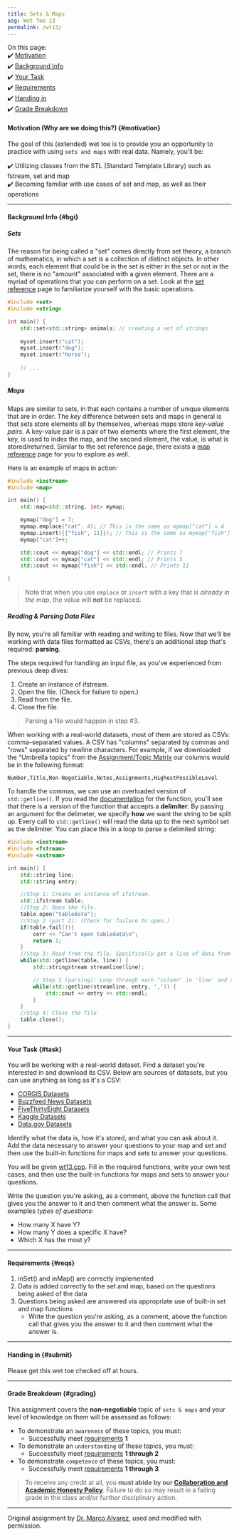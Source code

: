 ```yaml
---
title: Sets & Maps
asg: Wet Toe 13
permalink: /wt13/
---
```


On this page:  
✔️ [Motivation](#motivation)  
✔️ [Background Info](#bgi)  
✔️ [Your Task](#task)  
✔️ [Requirements](#reqs)  
✔️ [Handing in](#submit)  
✔️ [Grade Breakdown](#grading)

#### Motivation (Why are we doing this?) {#motivation}
The goal of this (extended) wet toe is to provide you an opportunity to practice with using `sets and maps` with real data. Namely, you'll be:  

✔️ Utilizing classes from the STL (Standard Template Library) such as fstream, set and map  
✔️ Becoming familiar with use cases of set and map, as well as their operations

---

#### Background Info {#bgi}

##### Sets

The reason for being called a "set" comes directly from set theory, a branch of mathematics, in which a set is a collection of distinct objects. In other words, each element that could be in the set is either in the set or not in the set, there is no "amount" associated with a given element. There are a myriad of operations that you can perform on a set. Look at the [set reference](http://en.cppreference.com/w/cpp/container/set) page to familiarize yourself with the basic operations. 

```c++
#include <set>
#include <string>

int main() {
    std::set<std::string> animals; // creating a set of strings
    
    myset.insert("cat");
    myset.insert("dog");
    myset.insert("horse");
    
    // ...
}
```

##### Maps

Maps are similar to sets, in that each contains a number of unique elements that are in order. The *key* difference between sets and maps in general is that sets store elements all by themselves, whereas maps store *key-value pairs*. A key-value pair is a pair of two elements where the first element, the key, is used to index the map, and the second element, the value, is what is stored/returned. Similar to the set reference page, there exists a [map reference](https://en.cppreference.com/w/cpp/container/map) page for you to explore as well.

Here is an example of maps in action:

```c++
#include <iostream>
#include <map>

int main() {
    std::map<std::string, int> mymap;

    mymap["dog"] = 7;
    mymap.emplace("cat", 4); // This is the same as mymap["cat"] = 4
    mymap.insert({{"fish", 11}}); // This is the same as mymap["fish"] = 11
    mymap["cat"]++;

    std::cout << mymap["dog"] << std::endl; // Prints 7
    std::cout << mymap["cat"] << std::endl; // Prints 5
    std::cout << mymap["fish"] << std::endl; // Prints 11

}
```

> Note that when you use `emplace` or `insert` with a key that is *already in the map*, the value will **not** be replaced.

##### Reading & Parsing Data Files

By now, you're all familiar with reading and writing to files. Now that we'll be working with data files formatted as CSVs, there's an additional step that's required: **parsing**.

The steps required for handling an input file, as you've experienced from previous deep dives:

1. Create an instance of ifstream.
2. Open the file. (Check for failure to open.)
3. Read from the file.
4. Close the file.

> Parsing a file would happen in step #3.

When working with a real-world datasets, most of them are stored as CSVs: comma-separated values. A CSV has "columns" separated by commas and "rows" separated by newline characters. For example, if we downloaded the "Umbrella topics" from the [Assignment/Topic Matrix](https://docs.google.com/spreadsheets/d/1s3rB1jV1AKmnUaVdrJY5FiBnZjcl-9orATLgRVLb3xQ/edit#gid=1352256976) our columns would be in the following format:

``` Number,Title,Non-Negotiable,Notes,Assignments,HighestPossibleLevel ```

To handle the commas, we can use an overloaded version of ```std::getline()```. If you read the [documentation](http://www.cplusplus.com/reference/string/string/getline/) for the function, you'll see that there is a version of the function that accepts a **delimiter**. By passing an argument for the delimeter, we specify **how** we want the string to be split up. Every call to ```std::getline()``` will read the data up to the next symbol set as the delimiter. You can place this in a loop to parse a delimited string:

```c++
#include <iostream>
#include <fstream>
#include <sstream>

int main() {
    std::string line;
    std::string entry;

    //Step 1: Create an instance of ifstream.
    std::ifstream table;               
    //Step 2: Open the file. 
    table.open("tabledata");  
    //Step 2 (part 2): (Check for failure to open.)
    if(table.fail()){                           
        cerr << "Can't open tabledata\n";
        return 1;
    }
    //Step 3: Read from the file. Specifically get a line of data from table, store in 'line'
    while(std::getline(table, line)) {        
        std::stringstream streamline(line);

        // Step 3 (parsing): Loop through each "column" in 'line' and store it into 'entry'
        while(std::getline(streamline, entry, ',')) {  
            std::cout << entry << std::endl;
        }
    }    
    //Step 4: Close the file
    table.close();                                  
}
```

---

#### Your Task {#task}

You will be working with a real-world dataset. Find a dataset you're interested in and download its CSV. Below are sources of datasets, but you can use anything as long as it's a CSV:
- [CORGIS Datasets](https://corgis-edu.github.io/corgis/csv/)
- [Buzzfeed News Datasets](https://github.com/BuzzFeedNews)
- [FiveThirtyEight Datasets](https://github.com/fivethirtyeight/data)
- [Kaggle Datasets](https://www.kaggle.com/datasets?fileType=csv)
- [Data.gov Datasets](https://catalog.data.gov/dataset?res_format=CSV)

Identify what the data is, how it's stored, and what you can ask about it. Add the data necessary to answer your questions to your map and set and then use the built-in functions for maps and sets to answer your questions.

You will be given [wt13.cpp](/weekly/wk11/wt13.cpp). Fill in the required functions, write your own test cases, and then use the built-in functions for maps and sets to answer your questions. 

Write the question you're asking, as a comment, above the function call that gives you the answer to it and then comment what the answer is. Some examples *types of questions*:

- How many X have Y?
- How many Y does a specific X have?
- Which X has the most y?

---

#### Requirements {#reqs}

1. inSet() and inMap() are correctly implemented
2. Data is added correctly to the set and map, based on the questions being asked of the data
3. Questions being asked are answered via appropriate use of built-in set and map functions
    - Write the question you're asking, as a comment, above the function call that gives you the answer to it and then comment what the answer is.

---

#### Handing in {#submit}
Please get this wet toe checked off at hours.

---

#### Grade Breakdown {#grading}
This assignment covers the **non-negotiable** topic of `sets & maps` and your level of knowledge on them will be assessed as follows: 
- To demonstrate an `awareness` of these topics, you must:
    - Successfully meet [requirements](#reqs) **1**
- To demonstrate an `understanding` of these topics, you must:
    - Successfully meet [requirements](#reqs) **1 through 2**
- To demonstrate `competence` of these topics, you must:
    - Successfully meet [requirements](#reqs) **1 through 3**

> To receive any credit at all, you **must abide by our [Collaboration and Academic Honesty Policy](/policies/#integrity)**. Failure to do so may result in a failing grade in the class and/or further disciplinary action.

---

Original assignment by [Dr. Marco Alvarez](https://homepage.cs.uri.edu/~malvarez/), used and modified with permission.
